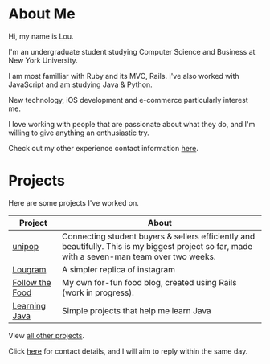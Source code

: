 About Me
===

Hi, my name is Lou. 

I'm an undergraduate student studying Computer Science and Business at New York University.

I am most familliar with Ruby and its MVC, Rails. I've also worked with JavaScript and am studying Java & Python.

New technology, iOS development and e-commerce particularly interest me.

I love working with people that are passionate about what they do, and I'm willing to give anything an enthusiastic try. 

Check out my other experience contact information [here].


Projects
===

Here are some projects I've worked on.

|    Project    | About |
|--------|--------|
|[unipop]| Connecting student buyers & sellers efficiently and beautifully. This is my biggest project so far, made with a seven-man team over two weeks.|
|[Lougram]| A simpler replica of instagram |
|[Follow the Food]| My own for-fun food blog, created using Rails (work in progress).|
|[Learning Java]| Simple projects that help me learn Java|


View [all other projects].

Click [here] for contact details, and I will aim to reply within the same day.

[all other projects]:https://github.com/loulai?tab=repositories
[here]:https://www.linkedin.com/in/louiselai88/
[unipop]:https://github.com/StephanMusgrave/unipop
[Lougram]:https://github.com/loulai/Creating_Instagram
[Follow the Food]:https://github.com/loulai/follow_the_food
[Learning Java]:https://github.com/loulai/learning_java
[haptic technology]:http://
[wearbles]:http://